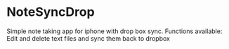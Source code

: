 # NoteSyncDrop
Simple note taking app for iphone with drop box sync. 
Functions available: Edit and delete text files and sync them back to dropbox
